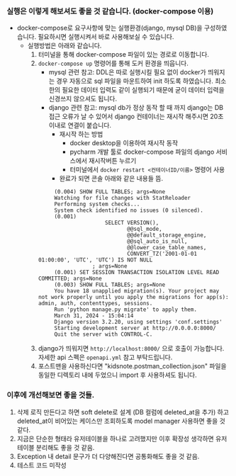 ### 실행은 이렇게 해보셔도 좋을 것 같습니다. (docker-compose 이용)
- docker-compose로 요구사항에 맞는 실행환경(django, mysql DB)을 구성하였습니다. 필요하시면 실행시켜서 바로 사용해보실 수 있습니다.
  - 실행방법은 아래와 같습니다.
    1. 터미널을 통해 docker-compose 파일이 있는 경로로 이동합니다.
    2. `docker-compose up` 명령어를 통해 도커 환경을 띄웁니다.
       - mysql 관련 참고: DDL은 따로 실행시킬 필요 없이 docker가 띄워지는 경우 자동으로 sql 파일을 마운트하여 init 하도록 하였습니다. 최소한의 필요한 데이터 입력도 같이 실행되기 때문에 굳이 데이터 입력을 신경쓰지 않으셔도 됩니다.
       - django 관련 참고: mysql db가 정상 동작 할 때 까지 django는 DB 접근 오류가 날 수 있어서 django 컨테이너는 재시작 해주시면 20초 이내로 연결이 붙습니다.
         - 재시작 하는 방법
           - docker desktop을 이용하여 재시작 동작
           - pycharm 개발 툴로 docker-compose 파일의 django 서비스에서 재시작버튼 누르기
           - 터미널에서 `docker restart <컨테이너ID/이름>` 명령어 사용
         - 완료가 되면 콘솔 아래와 같은 내용들 뜸.
       ```
            (0.004) SHOW FULL TABLES; args=None
            Watching for file changes with StatReloader
            Performing system checks...
            System check identified no issues (0 silenced).
            (0.001) 
                            SELECT VERSION(),
                                   @@sql_mode,
                                   @@default_storage_engine,
                                   @@sql_auto_is_null,
                                   @@lower_case_table_names,
                                   CONVERT_TZ('2001-01-01 01:00:00', 'UTC', 'UTC') IS NOT NULL
                        ; args=None
            (0.001) SET SESSION TRANSACTION ISOLATION LEVEL READ COMMITTED; args=None
            (0.003) SHOW FULL TABLES; args=None
            You have 18 unapplied migration(s). Your project may not work properly until you apply the migrations for app(s): admin, auth, contenttypes, sessions.
            Run 'python manage.py migrate' to apply them.
            March 31, 2024 - 15:04:14
            Django version 3.2.20, using settings 'conf.settings'
            Starting development server at http://0.0.0.0:8000/
            Quit the server with CONTROL-C.
       ```
    3. django가 띄워지면 `http://localhost:8000/` 으로 호출이 가능합니다. 자세한 api 스펙은 `openapi.yml` 참고 부탁드립니다.
    4. 포스트맨을 사용하신다면 "kidsnote.postman_collection.json" 파일을 동일한 디렉토리 내에 두었으니 import 후 사용하셔도 됩니다. 


### 이후에 개선해보면 좋을 것들.
1. 삭제 로직 만든다고 하면 soft delete로 설계 (DB 컬럼에 deleted_at을 추가) 하고 deleted_at이 비어있는 케이스만 조회하도록 model manager 사용하면 좋을 것 같다.
2. 지금은 단순한 형태라 유저테이블을 하나로 고려했지만 이후 확장성 생각하면 유저테이블 분리해도 좋을 것 같음.
3. Exception 내 detail 문구가 더 다양해진다면 공통화해도 좋을 것 같음.
4. 테스트 코드 미작성
